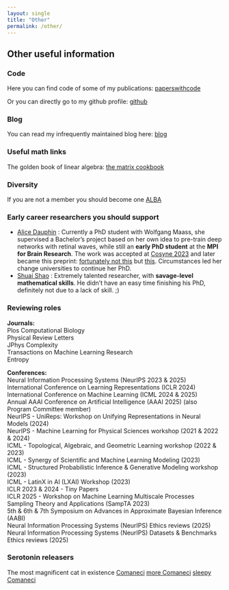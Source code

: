 ```yaml
---
layout: single
title: "Other"
permalink: /other/
---
```





## Other useful information

### Code
Here you can find code of some of my publications: [paperswithcode](https://paperswithcode.com/search?q_meta=&q_type=&q=dimitra+maoutsa)

Or you can directly go to my github profile: [github](https://github.com/dimitra-maoutsa)

### Blog

You can read my infrequently maintained blog here: [blog](https://dimitra-maoutsa.github.io/M-Dims-Blog/)


### Useful math links

The golden book of linear algebra: [the matrix cookbook](https://www.math.uwaterloo.ca/~hwolkowi/matrixcookbook.pdf)



### Diversity

If you are not a member you should become one [ALBA](https://www.alba.network/)


### Early career researchers you should support

- [Alice Dauphin](https://gehirnforschung.at/member/alice-dauphin/) : Currently a PhD student with Wolfgang Maass, she supervised a Bachelor’s project based on her own idea to pre-train deep networks with retinal waves, while still an **early PhD student** at the **MPI for Brain Research**. The work was accepted at [Cosyne 2023](https://static1.squarespace.com/static/6102ca347474c263c40150cd/t/640b6dddade84c6e64d09bdd/1678470629682/Cosyne2023_program_book.pdf) and later became this preprint: [fortunately not this](https://www.biorxiv.org/content/10.1101/2024.06.15.599143v1?versioned=true) but [this](https://www.biorxiv.org/content/10.1101/2024.06.15.599143v2). Circumstances led her change universities to continue her PhD.
- [Shuai Shao](https://scholar.google.com/citations?hl=en&user=M5KlS1lnQn8C&view_op=list_works&sortby=pubdate) : Extremely talented researcher, with **savage-level mathematical skills**. He didn’t have an easy time finishing his PhD, definitely not due to a lack of skill. ;)




### Reviewing roles

**Journals:**\
Plos Computational Biology\
Physical Review Letters\
JPhys Complexity\
Transactions on Machine Learning Research \
Entropy

**Conferences:** \
Neural Information Processing Systems (NeurIPS 2023 & 2025)\
International Conference on Learning Representations (ICLR 2024)\
International Conference on Machine Learning (ICML 2024 & 2025)\
Annual AAAI Conference on Artificial Intelligence (AAAI 2025) (also Program Committee member)\
NeurIPS - UniReps: Workshop on Unifying Representations in Neural Models (2024)\
NeurIPS - Machine Learning for Physical Sciences workshop (2021 & 2022 & 2024)\
ICML - Topological, Algebraic, and Geometric Learning workshop (2022 & 2023)\
ICML - Synergy of Scientific and Machine Learning Modeling (2023)\
ICML - Structured Probabilistic Inference & Generative Modeling workshop (2023)\
ICML - LatinX in AI (LXAI) Workshop (2023)\
ICLR 2023 & 2024 - Tiny Papers\
ICLR 2025 - Workshop on Machine Learning Multiscale Processes\
 Sampling Theory and Applications (SampTA 2023)\
5th & 6th & 7th Symposium on Advances in Approximate Bayesian Inference (AABI)\
Neural Information Processing Systems (NeurIPS) Ethics reviews (2025)\
Neural Information Processing Systems (NeurIPS) Datasets & Benchmarks Ethics reviews (2025)




### Serotonin releasers

The most magnificent cat in existence [Comaneci](https://raw.githubusercontent.com/dimitra-maoutsa/dimitra-maoutsa.github.io/refs/heads/master/images/20250327_151412.jpg) [more Comaneci](https://raw.githubusercontent.com/dimitra-maoutsa/dimitra-maoutsa.github.io/refs/heads/master/images/coma.jpg) [sleepy Comaneci](https://raw.githubusercontent.com/dimitra-maoutsa/dimitra-maoutsa.github.io/refs/heads/master/images/sleepy_coma.jpg)
